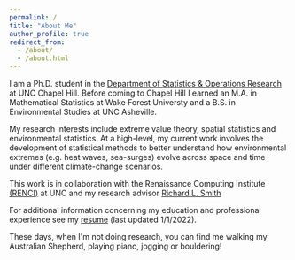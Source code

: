 ```yaml
---
permalink: /
title: "About Me"
author_profile: true
redirect_from: 
  - /about/
  - /about.html
---
```


I am a Ph.D. student in the [Department of Statistics & Operations Research](https://stor.unc.edu/) at UNC Chapel Hill. Before coming to Chapel Hill I earned an M.A. in Mathematical Statistics at Wake Forest Universty and a B.S. in Environmental Studies at UNC Asheville.

My research interests include extreme value theory, spatial statistics and environmental statistics.  At a high-level, my current work involves the development of statistical methods to better understand how environmental extremes (e.g. heat waves, sea-surges) evolve across space and time under different climate-change scenarios.

This work is in collaboration with the Renaissance Computing Institute [(RENCI)](https://renci.org/) at UNC and my research advisor [Richard L. Smith](https://sph.unc.edu/adv_profile/richard-smith-phd/.)

For additional information concerning my education and professional experience see my [resume](/resume.pdf) (last updated 1/1/2022).

These days, when I'm not doing research, you can find me walking my Australian Shepherd, playing piano, jogging or bouldering!
